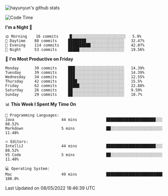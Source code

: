 
![hayunyun's github stats](https://github-readme-stats.vercel.app/api?username=hayunyun&show_icons=true)


<!--START_SECTION:waka-->
![Code Time](http://img.shields.io/badge/Code%20Time-0-blue)

**I'm a Night 🦉** 

```text
🌞 Morning    16 commits     █░░░░░░░░░░░░░░░░░░░░░░░░   5.9% 
🌆 Daytime    88 commits     ████████░░░░░░░░░░░░░░░░░   32.47% 
🌃 Evening    114 commits    ██████████░░░░░░░░░░░░░░░   42.07% 
🌙 Night      53 commits     █████░░░░░░░░░░░░░░░░░░░░   19.56%

```
📅 **I'm Most Productive on Friday** 

```text
Monday       39 commits     ███░░░░░░░░░░░░░░░░░░░░░░   14.39% 
Tuesday      39 commits     ███░░░░░░░░░░░░░░░░░░░░░░   14.39% 
Wednesday    34 commits     ███░░░░░░░░░░░░░░░░░░░░░░   12.55% 
Thursday     42 commits     ████░░░░░░░░░░░░░░░░░░░░░   15.5% 
Friday       62 commits     █████░░░░░░░░░░░░░░░░░░░░   22.88% 
Saturday     26 commits     ██░░░░░░░░░░░░░░░░░░░░░░░   9.59% 
Sunday       29 commits     ██░░░░░░░░░░░░░░░░░░░░░░░   10.7%

```


📊 **This Week I Spent My Time On** 

```text
💬 Programming Languages: 
Java                     44 mins             ██████████████████████░░░   88.52% 
Markdown                 5 mins              ██░░░░░░░░░░░░░░░░░░░░░░░   11.48%

🔥 Editors: 
IntelliJ                 44 mins             ██████████████████████░░░   88.52% 
VS Code                  5 mins              ██░░░░░░░░░░░░░░░░░░░░░░░   11.48%

💻 Operating System: 
Mac                      49 mins             █████████████████████████   100.0%

```


 Last Updated on 08/05/2022 18:46:39 UTC
<!--END_SECTION:waka-->

<!--
**hayunyun/hayunyun** is a ✨ _special_ ✨ repository because its `README.md` (this file) appears on your GitHub profile.

Here are some ideas to get you started:

- 🔭 I’m currently working on ...
- 🌱 I’m currently learning ...
- 👯 I’m looking to collaborate on ...
- 🤔 I’m looking for help with ...
- 💬 Ask me about ...
- 📫 How to reach me: ...
- 😄 Pronouns: ...
- ⚡ Fun fact: ...
-->
